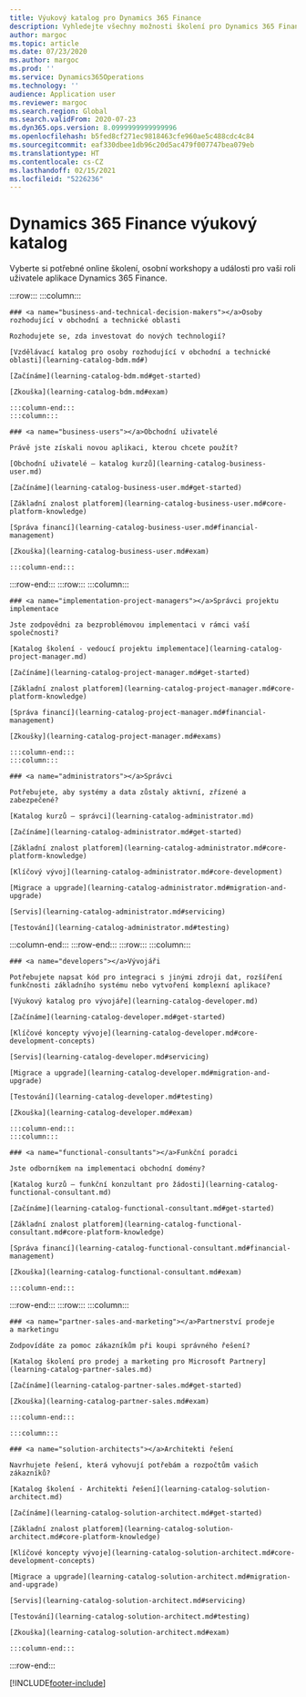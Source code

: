 ```yaml
---
title: Výukový katalog pro Dynamics 365 Finance
description: Vyhledejte všechny možnosti školení pro Dynamics 365 Finance.
author: margoc
ms.topic: article
ms.date: 07/23/2020
ms.author: margoc
ms.prod: ''
ms.service: Dynamics365Operations
ms.technology: ''
audience: Application user
ms.reviewer: margoc
ms.search.region: Global
ms.search.validFrom: 2020-07-23
ms.dyn365.ops.version: 8.0999999999999996
ms.openlocfilehash: b5fed8cf271ec9818463cfe960ae5c488cdc4c84
ms.sourcegitcommit: eaf330dbee1db96c20d5ac479f007747bea079eb
ms.translationtype: HT
ms.contentlocale: cs-CZ
ms.lasthandoff: 02/15/2021
ms.locfileid: "5226236"
---
```

# <a name="dynamics-365-finance-learning-catalog"></a>Dynamics 365 Finance výukový katalog

Vyberte si potřebné online školení, osobní workshopy a události pro vaši roli uživatele aplikace Dynamics 365 Finance.

<!-- ![Universal Windows Platform (UWP)](images/platform-uwp.png)  -->  

:::row:::
    :::column:::
<!-- ![Universal Windows Platform (UWP)](images/platform-uwp.png)  -->  

    ### <a name="business-and-technical-decision-makers"></a>Osoby rozhodující v obchodní a technické oblasti

    Rozhodujete se, zda investovat do nových technologií? 

    [Vzdělávací katalog pro osoby rozhodující v obchodní a technické oblasti](learning-catalog-bdm.md#)

    [Začínáme](learning-catalog-bdm.md#get-started)

    [Zkouška](learning-catalog-bdm.md#exam)

    :::column-end:::
    :::column:::

    ### <a name="business-users"></a>Obchodní uživatelé

    Právě jste získali novou aplikaci, kterou chcete použít? 

    [Obchodní uživatelé – katalog kurzů](learning-catalog-business-user.md)

    [Začínáme](learning-catalog-business-user.md#get-started)

    [Základní znalost platforem](learning-catalog-business-user.md#core-platform-knowledge)

    [Správa financí](learning-catalog-business-user.md#financial-management)

    [Zkouška](learning-catalog-business-user.md#exam)

    :::column-end:::
:::row-end:::
:::row:::
    :::column:::

    ### <a name="implementation-project-managers"></a>Správci projektu implementace

    Jste zodpovědni za bezproblémovou implementaci v rámci vaší společnosti?

    [Katalog školení - vedoucí projektu implementace](learning-catalog-project-manager.md)

    [Začínáme](learning-catalog-project-manager.md#get-started)

    [Základní znalost platforem](learning-catalog-project-manager.md#core-platform-knowledge)

    [Správa financí](learning-catalog-project-manager.md#financial-management)

    [Zkoušky](learning-catalog-project-manager.md#exams)

    :::column-end:::
    :::column:::

    ### <a name="administrators"></a>Správci

    Potřebujete, aby systémy a data zůstaly aktivní, zřízené a zabezpečené?

    [Katalog kurzů – správci](learning-catalog-administrator.md)

    [Začínáme](learning-catalog-administrator.md#get-started)

    [Základní znalost platforem](learning-catalog-administrator.md#core-platform-knowledge)

    [Klíčový vývoj](learning-catalog-administrator.md#core-development)

    [Migrace a upgrade](learning-catalog-administrator.md#migration-and-upgrade)

    [Servis](learning-catalog-administrator.md#servicing)

    [Testování](learning-catalog-administrator.md#testing)

  :::column-end:::
:::row-end:::
:::row:::
    :::column:::

    ### <a name="developers"></a>Vývojáři

    Potřebujete napsat kód pro integraci s jinými zdroji dat, rozšíření funkčnosti základního systému nebo vytvoření komplexní aplikace?

    [Výukový katalog pro vývojáře](learning-catalog-developer.md)

    [Začínáme](learning-catalog-developer.md#get-started)

    [Klíčové koncepty vývoje](learning-catalog-developer.md#core-development-concepts)

    [Servis](learning-catalog-developer.md#servicing)

    [Migrace a upgrade](learning-catalog-developer.md#migration-and-upgrade)

    [Testování](learning-catalog-developer.md#testing)

    [Zkouška](learning-catalog-developer.md#exam)

    :::column-end:::
    :::column:::

    ### <a name="functional-consultants"></a>Funkční poradci

    Jste odborníkem na implementaci obchodní domény? 

    [Katalog kurzů – funkční konzultant pro žádosti](learning-catalog-functional-consultant.md)

    [Začínáme](learning-catalog-functional-consultant.md#get-started)

    [Základní znalost platforem](learning-catalog-functional-consultant.md#core-platform-knowledge)

    [Správa financí](learning-catalog-functional-consultant.md#financial-management)

    [Zkouška](learning-catalog-functional-consultant.md#exam)

    :::column-end:::
:::row-end:::
:::row:::
    :::column:::

    ### <a name="partner-sales-and-marketing"></a>Partnerství prodeje a marketingu

    Zodpovídáte za pomoc zákazníkům při koupi správného řešení? 

    [Katalog školení pro prodej a marketing pro Microsoft Partnery](learning-catalog-partner-sales.md)

    [Začínáme](learning-catalog-partner-sales.md#get-started)

    [Zkouška](learning-catalog-partner-sales.md#exam)

    :::column-end:::

    :::column:::

    ### <a name="solution-architects"></a>Architekti řešení

    Navrhujete řešení, která vyhovují potřebám a rozpočtům vašich zákazníků?

    [Katalog školení - Architekti řešení](learning-catalog-solution-architect.md)

    [Začínáme](learning-catalog-solution-architect.md#get-started)

    [Základní znalost platforem](learning-catalog-solution-architect.md#core-platform-knowledge)

    [Klíčové koncepty vývoje](learning-catalog-solution-architect.md#core-development-concepts)

    [Migrace a upgrade](learning-catalog-solution-architect.md#migration-and-upgrade)

    [Servis](learning-catalog-solution-architect.md#servicing)

    [Testování](learning-catalog-solution-architect.md#testing)

    [Zkouška](learning-catalog-solution-architect.md#exam)

    :::column-end:::
:::row-end:::


[!INCLUDE[footer-include](../../includes/footer-banner.md)]